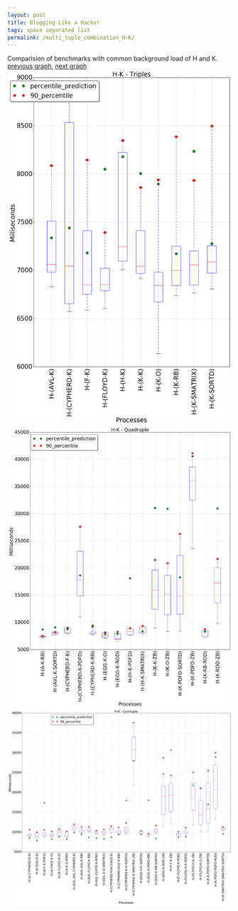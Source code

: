 ```yaml
---
layout: post
title: Blogging Like a Hacker
tags: space separated list
permalink: /multi_tuple_combination_H-K/
---
```


Comparision of benchmarks with common background load of H and K.
[previous graph](./multi_tuple_combination_H-JSOND/), [next graph](./multi_tuple_combination_H-O/)
<img src="./images/triple/H/H-K_box.png" alt="graph figure"><img src="./images/quadruple/H/H-K_box.png" alt="graph figure"><img src="./images/quintuple/H/H-K_box.png" alt="graph figure">